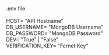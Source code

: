 .env file
<br>
<br>
HOST= "API Hostname"
<br>
DB_USERNAME= "MongoDB Username"
<br>
DB_PASSWORD= "MongoDB Password"
<br>
DEV= "True" | "False"
<br>
VERIFICATION_KEY= "Fernet Key"
